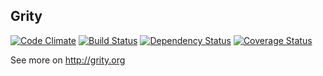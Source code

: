 ## Grity

[![Code Climate](https://codeclimate.com/github/lasseebert/grity.png)](https://codeclimate.com/github/lasseebert/grity)
[![Build Status](https://travis-ci.org/lasseebert/grity.png?branch=master)](https://travis-ci.org/lasseebert/grity)
[![Dependency Status](https://gemnasium.com/lasseebert/grity.png)](https://gemnasium.com/lasseebert/grity)
[![Coverage Status](https://coveralls.io/repos/lasseebert/grity/badge.png)](https://coveralls.io/r/lasseebert/grity)

See more on http://grity.org
